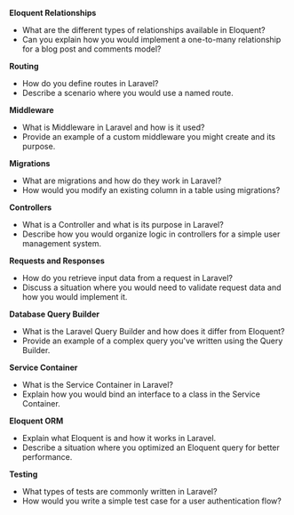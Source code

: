 **Eloquent Relationships**
 - What are the different types of relationships available in Eloquent?
 - Can you explain how you would implement a one-to-many relationship for a blog post and comments model?

**Routing**
 - How do you define routes in Laravel?
 - Describe a scenario where you would use a named route.

**Middleware**
 - What is Middleware in Laravel and how is it used?
 - Provide an example of a custom middleware you might create and its purpose.

**Migrations**
 - What are migrations and how do they work in Laravel?
 - How would you modify an existing column in a table using migrations?

**Controllers**
 - What is a Controller and what is its purpose in Laravel?
 - Describe how you would organize logic in controllers for a simple user management system.

**Requests and Responses**
 - How do you retrieve input data from a request in Laravel?
 - Discuss a situation where you would need to validate request data and how you would implement it.

**Database Query Builder**
 - What is the Laravel Query Builder and how does it differ from Eloquent?
 - Provide an example of a complex query you've written using the Query Builder.

**Service Container**
 - What is the Service Container in Laravel?
 - Explain how you would bind an interface to a class in the Service Container.

**Eloquent ORM**
 - Explain what Eloquent is and how it works in Laravel.
 - Describe a situation where you optimized an Eloquent query for better performance.

**Testing**
 - What types of tests are commonly written in Laravel?
 - How would you write a simple test case for a user authentication flow?